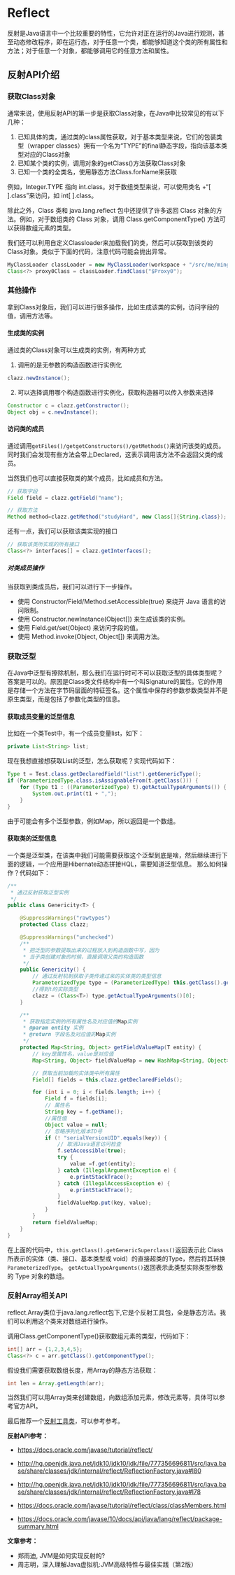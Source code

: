 # Reflect

反射是Java语言中一个比较重要的特性，它允许对正在运行的Java进行观测，甚至动态修改程序，即在运行态，对于任意一个类，都能够知道这个类的所有属性和方法；对于任意一个对象，都能够调用它的任意方法和属性。

## 反射API介绍

### 获取Class对象

通常来说，使用反射API的第一步是获取Class对象，在Java中比较常见的有以下几种：

1. 已知具体的类，通过类的class属性获取，对于基本类型来说，它们的包装类型（wrapper classes）拥有一个名为“TYPE”的final静态字段，指向该基本类型对应的Class对象
2. 已知某个类的实例，调用对象的getClass()方法获取Class对象
3. 已知一个类的全类名，使用静态方法Class.forName来获取


例如，Integer.TYPE 指向 int.class。对于数组类型来说，可以使用类名 +“[ ].class”来访问，如 int[ ].class。

除此之外，Class 类和 java.lang.reflect 包中还提供了许多返回 Class 对象的方法。例如，对于数组类的 Class 对象，调用 Class.getComponentType() 方法可以获得数组元素的类型。

我们还可以利用自定义Classloader来加载我们的类，然后可以获取到该类的Class对象。类似于下面的代码，注意代码可能会抛出异常。

```Java
MyClassLoader classLoader = new MyClassLoader(workspace + "/src/me/mingshan");
Class<?> proxy0Class = classLoader.findClass("$Proxy0");
```

### 其他操作

拿到Class对象后，我们可以进行很多操作，比如生成该类的实例，访问字段的值，调用方法等。

#### 生成类的实例

通过类的Class对象可以生成类的实例，有两种方式

1. 调用的是无参数的构造函数进行实例化


```Java
clazz.newInstance();
```

2. 可以选择调用哪个构造函数进行实例化，获取构造器可以传入参数来选择


```Java
Constructor c = clazz.getConstructor();
Object obj = c.newInstance(); 
```

#### 访问类的成员

通过调用`getFiles()/getgetConstructors()/getMethods()`来访问该类的成员。同时我们会发现有些方法会带上Declared，这表示调用该方法不会返回父类的成员。

当然我们也可以直接获取类的某个成员，比如成员和方法。


```Java
// 获取字段
Field field = clazz.getField("name");

// 获取方法
Method method=clazz.getMethod("studyHard", new Class[]{String.class});
```

还有一点，我们可以获取该类实现的接口

```Java
// 获取该类所实现的所有接口
Class<?> interfaces[] = clazz.getInterfaces();
```

##### 对类成员操作

当获取到类成员后，我们可以进行下一步操作。

- 使用 Constructor/Field/Method.setAccessible(true) 来绕开 Java 语言的访问限制。
- 使用 Constructor.newInstance(Object[]) 来生成该类的实例。
- 使用 Field.get/set(Object) 来访问字段的值。
- 使用 Method.invoke(Object, Object[]) 来调用方法。

### 获取泛型

在Java中泛型有擦除机制，那么我们在运行时可不可以获取泛型的具体类型呢？答案是可以的。原因是Class类文件结构中有一个叫Signature的属性。它的作用是存储一个方法在字节码层面的特征签名。这个属性中保存的参数参数类型并不是原生类型，而是包括了参数化类型的信息。

#### 获取成员变量的泛型信息

比如在一个类Test中，有一个成员变量list，如下：


```Java
private List<String> list;
```

现在我想直接想获取List的泛型，怎么获取呢？实现代码如下：

```Java
Type t = Test.class.getDeclaredField("list").getGenericType();  
if (ParameterizedType.class.isAssignableFrom(t.getClass())) {
    for (Type t1 : ((ParameterizedType) t).getActualTypeArguments()) {
        System.out.print(t1 + ",");
    }
}
```

由于可能会有多个泛型参数，例如Map，所以返回是一个数组。


#### 获取类的泛型信息

一个类是泛型类，在该类中我们可能需要获取这个泛型到底是啥，然后继续进行下面的逻辑，一个应用是Hibernate动态拼接HQL，需要知道泛型信息。
那么如何操作？代码如下：

```Java
/**
 * 通过反射获取泛型实例
 */
public class Genericity<T> {

    @SuppressWarnings("rawtypes")
    protected Class clazz;

    @SuppressWarnings("unchecked")
    /**
	 * 把泛型的参数提取出来的过程放入到构造函数中写，因为
	 * 当子类创建对象的时候，直接调用父类的构造函数
	 */
    public Genericity() {
    	// 通过反射机制获取子类传递过来的实体类的类型信息
        ParameterizedType type = (ParameterizedType) this.getClass().getGenericSuperclass();
        //得到t的实际类型
        clazz = (Class<T>) type.getActualTypeArguments()[0];
    }

    /**
     * 获取指定实例的所有属性名及对应值的Map实例 
     * @param entity 实例
     * @return 字段名及对应值的Map实例
     */
    protected Map<String, Object> getFieldValueMap(T entity) {
        // key是属性名，value是对应值
        Map<String, Object> fieldValueMap = new HashMap<String, Object>();

        // 获取当前加载的实体类中所有属性
        Field[] fields = this.clazz.getDeclaredFields();

        for (int i = 0; i < fields.length; i++) {
            Field f = fields[i];
            // 属性名 
            String key = f.getName();
            //属性值 
            Object value = null; 
            // 忽略序列化版本ID号
            if (! "serialVersionUID".equals(key)) {
            	// 取消Java语言访问检查
            	f.setAccessible(true);
                try {
                    value =f.get(entity);
                } catch (IllegalArgumentException e) {
                    e.printStackTrace();
                } catch (IllegalAccessException e) {
                    e.printStackTrace();
                }
                fieldValueMap.put(key, value);
            }
        }
        return fieldValueMap;
    }
}
```

在上面的代码中，`this.getClass().getGenericSuperclass()`返回表示此 Class 所表示的实体（类、接口、基本类型或 void）的直接超类的Type，然后将其转换`ParameterizedType`。
`getActualTypeArguments()`返回表示此类型实际类型参数的 Type 对象的数组。


### 反射Array相关API

reflect.Array类位于java.lang.reflect包下,它是个反射工具包，全是静态方法。我们可以利用这个类来对数组进行操作。

调用Class.getComponentType()获取数组元素的类型，代码如下：

```Java
int[] arr = {1,2,3,4,5};
Class<?> c = arr.getClass().getComponentType();
```
假设我们需要获取数组长度，用Array的静态方法获取：

```Java
int len = Array.getLength(arr);
```

当然我们可以用Array类来创建数组，向数组添加元素，修改元素等，具体可以参考官方API。

最后推荐一个[反射工具类](https://github.com/Blankj/AndroidUtilCode/blob/4b5d0852f8274583968a7fb36db3b25bf92aaa22/utilcode/src/main/java/com/blankj/utilcode/util/ReflectUtils.java)，可以参考参考。

**反射API参考：**

- https://docs.oracle.com/javase/tutorial/reflect/

- http://hg.openjdk.java.net/jdk10/jdk10/jdk/file/777356696811/src/java.base/share/classes/jdk/internal/reflect/ReflectionFactory.java#l80
 
- http://hg.openjdk.java.net/jdk10/jdk10/jdk/file/777356696811/src/java.base/share/classes/jdk/internal/reflect/ReflectionFactory.java#l78

- https://docs.oracle.com/javase/tutorial/reflect/class/classMembers.html

- https://docs.oracle.com/javase/10/docs/api/java/lang/reflect/package-summary.html

**文章参考：**

- 郑雨迪, JVM是如何实现反射的?
- 周志明，深入理解Java虚拟机:JVM高级特性与最佳实践（第2版）